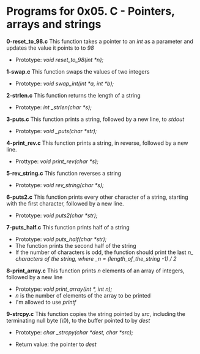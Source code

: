 # Programs for 0x05. C - Pointers, arrays and strings

**0-reset_to_98.c**
This function takes a pointer to an _int_ as a parameter and updates the value it points to to _98_<br>

- Prototype: _void reset_to_98(int \*n);_<br>

**1-swap.c**
This function swaps the values of two integers<br>

- Prototype: _void swap_int(int \*a, int \*b);_<br>

**2-strlen.c**
This function returns the length of a string<br>

- Prototype: _int \_strlen(char \*s);_<br>

**3-puts.c**
This function prints a string, followed by a new line, to _stdout_<br>

- Prototype: _void \_puts(char \*str);_<br>

**4-print_rev.c**
This function prints a string, in reverse, followed by a new line.<br>

- Prottype: _void print_rev(char \*s);_<br>

**5-rev_string.c**
This function reverses a string<br>

- Prototype: _void rev_string(char \*s);_

**6-puts2.c**
This function prints every other character of a string, starting with the first character, followed by a new line.<br>

- Prototype: _void puts2(char \*str);_

**7-puts_half.c**
This function prints half of a string<br>

- Prototype: _void puts_half(char \*str);_
- The function prints the second half of the string
- If the number of characters is odd, the function should print the last _n\_ characters of the string, where \_n = (length_of_the_string -1) / 2_<br>

**8-print_array.c**
This function prints _n_ elements of an array of integers, followed by a new line<br>

- Prototype: _void print_array(int \*, int n);_<br>
- _n_ is the number of elements of the array to be printed<br>
- I'm allowed to use _printf_<br>

**9-strcpy.c**
This function copies the string pointed by _src_, including the terminating null byte (\0), to the buffer pointed to by _dest_<br>

- Prototype: _char \_strcpy(char \*dest, char \*src);_<br>

* Return value: the pointer to _dest_<br>
